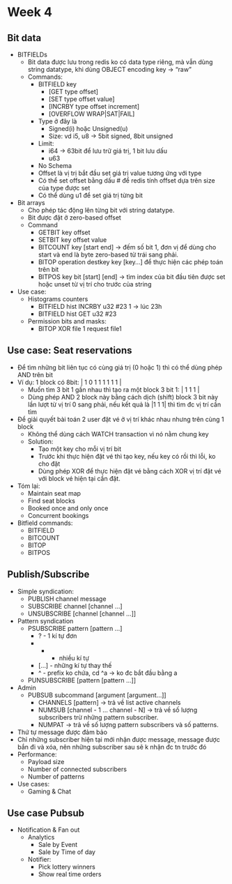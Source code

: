 # Week 4

## Bit data
- BITFIELDs
    - Bit data được lưu trong redis ko có data type riêng, mà vẫn dùng string datatype, khi dùng OBJECT encoding key -> “raw”
    - Commands:
        - BITFIELD key
            - [GET type offset]
            - [SET type offset value]
            - [INCRBY type offset increment]
            - [OVERFLOW WRAP|SAT|FAIL]
        - Type ở đây là
            - Signed(i) hoặc Unsigned(u)
            - Size: vd i5, u8 -> 5bit signed, 8bit unsigned
        - Limit:
            - i64 -> 63bit để lưu trữ giá trị, 1 bit lưu dấu
            - u63
        - No Schema
        - Offset là vị trị bắt đầu set giá trị value tương ứng với type
        - Có thể set offset bằng dấu # để redis tính offset dựa trên size của type được set
        - Có thể dùng u1 để set giá trị từng bit
- Bit arrays
    - Cho phép tác động lên từng bit với string datatype.
    - Bit được đặt ở zero-based offset
    - Command
        - GETBIT key offset
        - SETBIT key offset value
        - BITCOUNT key [start end] -> đếm số bit 1, đơn vị để dùng cho start và end là byte zero-based từ trái sang phải.
        - BITOP operation destkey key [key…] để thực hiện các phép toán trên bit
        - BITPOS key bit [start] [end] -> tìm index của bit đầu tiên được set hoặc unset từ vị trí cho trước của string
- Use case:
    - Histograms counters
        - BITFIELD hist INCRBY u32 #23 1 -> lúc 23h
        - BITFIELD hist GET u32 #23
    - Permission bits and masks:
        - BITOP XOR file 1 request file1
## Use case: Seat reservations
- Để tìm những bit liên tục có cùng giá trị (0 hoặc 1) thì có thể dùng phép AND trên bit
- Ví dụ: 1 block có 8bit: | 1 0 1 1 1 1 1 1 |
    - Muốn tìm 3 bit 1 gần nhau thì tạo ra một block 3 bit 1:  | 1 1 1 |
    - Dùng phép AND 2 block này bằng cách dịch (shift) block 3 bit này lần lượt từ vị trí 0 sang phải, nếu kết quả là |1 1 1| thì tìm đc vị trí cần tìm
- Để giải quyết bài toán 2 user đặt vé ở vị trí khác nhau nhưng trên cùng 1 block
    - Không thể dùng cách WATCH transaction vì nó nằm chung key
    - Solution:
        - Tạo một key cho mỗi vị trí bit
        - Trước khi thực hiện đặt vé thì tạo key, nếu key có rồi thì lỗi, ko cho đặt
        - Dùng phép XOR để thực hiện đặt vé bằng cách XOR vị trí đặt vé với block vé hiện tại cần đặt.
- Tóm lại:
    - Maintain seat map
    - Find seat blocks
    - Booked once and only once
    - Concurrent bookings
- Bitfield commands:
    - BITFIELD
    - BITCOUNT
    - BITOP
    - BITPOS
## Publish/Subscribe
- Simple syndication:
    - PUBLISH channel message
    - SUBSCRIBE channel [channel …]
    - UNSUBSCRIBE [channel [channel …]]
- Pattern syndication
    - PSUBSCRIBE pattern [pattern …]
        - ? - 1 kí tự đơn
        - * - nhiều kí tự
        - […] - những kí tự thay thế
        - ^ - prefix ko chứa, cd ^a -> ko đc bắt đầu bằng a
    - PUNSUBSCRIBE [pattern [pattern …]]
- Admin
    - PUBSUB subcommand [argument [argument…]]
        - CHANNELS [pattern] -> trả về list active channels
        - NUMSUB [channel - 1 … channel - N] -> trả về số lượng subscribers trừ những pattern subscriber.
        - NUMPAT -> trả về số lượng pattern subscribers và số patterns.
- Thứ tự message được đảm bảo
- Chỉ những subscriber hiện tại mới nhận được message, message được bắn đi và xóa, nên những subscriber sau sẽ k nhận đc tn trước đó
- Performance:
    - Payload size
    - Number of connected subscribers
    - Number of patterns
- Use cases:
    - Gaming & Chat
## Use case Pubsub
- Notification & Fan out
    - Analytics
        - Sale by Event
        - Sale by Time of day
    - Notifier:
        - Pick lottery winners
        - Show real time orders
